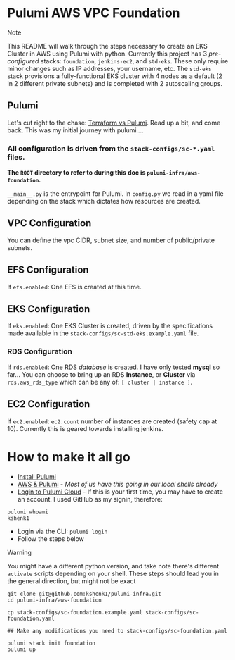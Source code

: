 # Pulumi AWS VPC Foundation

> [!NOTE]
> This README will walk through the steps necessary to create an EKS Cluster in AWS using Pulumi with python. 
> Currently this project has 3 _pre-configured_ stacks: `foundation`, `jenkins-ec2`, and `std-eks`. These only require minor changes such as IP addresses, your username, etc. The `std-eks` stack provisions a fully-functional EKS cluster with 4 nodes as a default (2 in 2 different private subnets) and is completed with 2 autoscaling groups. 

## Pulumi
Let's cut right to the chase: [Terraform vs Pulumi](https://www.pulumi.com/docs/concepts/vs/terraform/). Read up a bit, and come back. This was my initial journey with pulumi....

### All configuration is driven from the `stack-configs/sc-*.yaml` files.
**The `ROOT` directory to refer to during this doc is `pulumi-infra/aws-foundation`.**

`__main__.py` is the entrypoint for Pulumi. In `config.py` we read in a yaml file depending on the stack which dictates how resources are created.

## VPC Configuration
You can define the vpc CIDR, subnet size, and number of public/private subnets. 

## EFS Configuration
If `efs.enabled`: One EFS is created at this time.

## EKS Configuration
If `eks.enabled`: One EKS Cluster is created, driven by the specifications made available in the `stack-configs/sc-std-eks.example.yaml` file.

### RDS Configuration
If `rds.enabled`: One RDS _database_ is created. I have only tested **mysql** so far... You can choose to bring up an RDS **Instance**, or **Cluster** via `rds.aws_rds_type` which can be any of: `[ cluster | instance ]`.

## EC2 Configuration
If `ec2.enabled`: `ec2.count` number of instances are created (safety cap at 10). Currently this is geared towards installing jenkins.

# How to make it all go
* [Install Pulumi](https://www.pulumi.com/docs/install/)
* [AWS & Pulumi](https://www.pulumi.com/docs/clouds/aws/get-started/begin/) - _Most of us have this going in our local shells already_
* [Login to Pulumi Cloud](https://app.pulumi.com/signin) - If this is your first time, you may have to create an account. I used GitHub as my signin, therefore:
```
pulumi whoami
kshenk1
```
* Login via the CLI: `pulumi login`
* Follow the steps below 

> [!WARNING]
> You might have a different python version, and take note there's different `activate` scripts depending on your shell.
> These steps should lead you in the general direction, but might not be exact

```
git clone git@github.com:kshenk1/pulumi-infra.git
cd pulumi-infra/aws-foundation

cp stack-configs/sc-foundation.example.yaml stack-configs/sc-foundation.yaml

## Make any modifications you need to stack-configs/sc-foundation.yaml

pulumi stack init foundation
pulumi up
```
